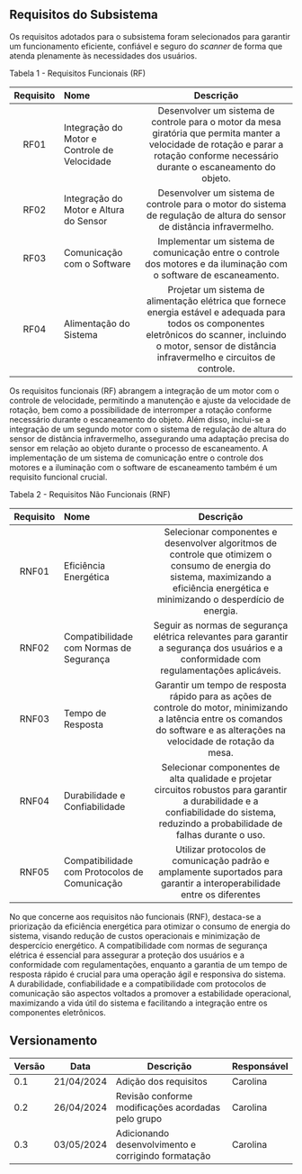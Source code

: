 ## Requisitos do Subsistema

Os requisitos adotados para o subsistema foram selecionados para garantir um funcionamento eficiente, confiável e seguro do *scanner* de forma que atenda plenamente às necessidades dos usuários.

Tabela 1 - Requisitos Funcionais (RF)

| Requisito | Nome | Descrição |
|:---------:| :--- |:------------:|
| RF01 | Integração do Motor e Controle de Velocidade | Desenvolver um sistema de controle para o motor da mesa giratória que permita manter a velocidade de rotação e parar a rotação conforme necessário durante o escaneamento do objeto.
| RF02 | Integração do Motor e Altura do Sensor | Desenvolver um sistema de controle para o motor do sistema de regulação de altura do sensor de distância infravermelho.
| RF03 | Comunicação com o Software | Implementar um sistema de comunicação entre o controle dos motores e da iluminação com o software de escaneamento.
| RF04 | Alimentação do Sistema | Projetar um sistema de alimentação elétrica que fornece energia estável e adequada para todos os componentes eletrônicos do scanner, incluindo o motor, sensor de distância infravermelho e circuitos de controle.

Os requisitos funcionais (RF) abrangem a integração de um motor com o controle de velocidade, permitindo a manutenção e ajuste da velocidade de rotação, bem como a possibilidade de interromper a rotação conforme necessário durante o escaneamento do objeto. Além disso, inclui-se a integração de um segundo motor com o sistema de regulação de altura do sensor de distância infravermelho, assegurando uma adaptação precisa do sensor em relação ao objeto durante o processo de escaneamento. A implementação de um sistema de comunicação entre o controle dos motores e a iluminação com o software de escaneamento também é um requisito funcional crucial. 

Tabela 2 - Requisitos Não Funcionais (RNF)

| Requisito | Nome | Descrição |
|:---------:| :--- |:------------:|
| RNF01 | Eficiência Energética | Selecionar componentes e desenvolver algoritmos de controle que otimizem o consumo de energia do sistema, maximizando a eficiência energética e minimizando o desperdício de energia.
| RNF02 | Compatibilidade com Normas de Segurança | Seguir as normas de segurança elétrica relevantes para garantir a segurança dos usuários e a conformidade com regulamentações aplicáveis.
| RNF03 | Tempo de Resposta | Garantir um tempo de resposta rápido para as ações de controle do motor, minimizando a latência entre os comandos do software e as alterações na velocidade de rotação da mesa.
| RNF04 | Durabilidade e Confiabilidade | Selecionar componentes de alta qualidade e projetar circuitos robustos para garantir a durabilidade e a confiabilidade do sistema, reduzindo a probabilidade de falhas durante o uso.
| RNF05 | Compatibilidade com Protocolos de Comunicação | Utilizar protocolos de comunicação padrão e amplamente suportados para garantir a interoperabilidade entre os diferentes 

No que concerne aos requisitos não funcionais (RNF), destaca-se a priorização da eficiência energética para otimizar o consumo de energia do sistema, visando redução de custos operacionais e minimização de despercício energético. A compatibilidade com normas de segurança elétrica é essencial para assegurar a proteção dos usuários e a conformidade com regulamentações, enquanto a garantia de um tempo de resposta rápido é crucial para uma operação ágil e responsiva do sistema. A durabilidade, confiabilidade e a compatibilidade com protocolos de comunicação são aspectos voltados a promover a estabilidade operacional, maximizando a vida útil do sistema e facilitando a integração entre os componentes eletrônicos.

## Versionamento

| Versão| Data | Descrição | Responsável|
|-------|------|-----------|------------|
| 0.1 | 21/04/2024 | Adição dos requisitos | Carolina |
| 0.2 | 26/04/2024 | Revisão conforme modificações acordadas pelo grupo | Carolina |
| 0.3 | 03/05/2024 | Adicionando desenvolvimento e corrigindo formatação | Carolina |
